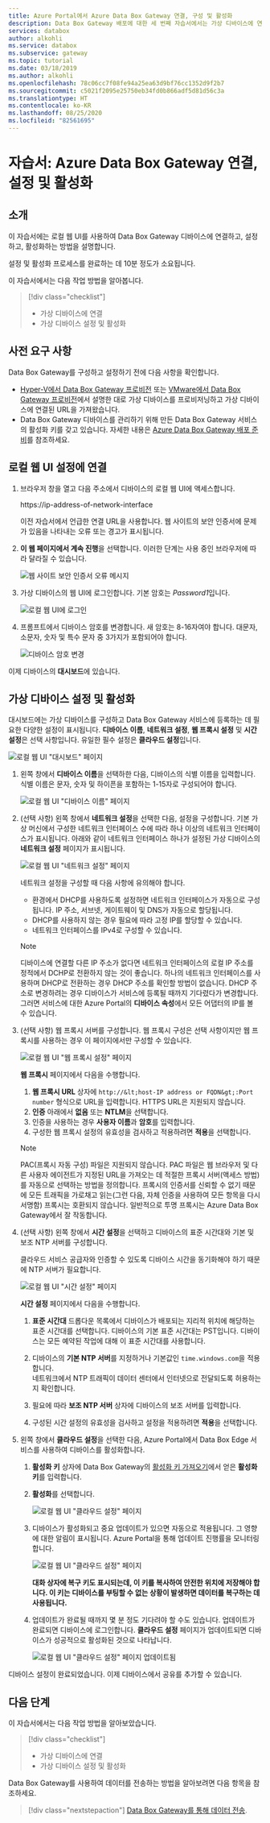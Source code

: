 ```yaml
---
title: Azure Portal에서 Azure Data Box Gateway 연결, 구성 및 활성화
description: Data Box Gateway 배포에 대한 세 번째 자습서에서는 가상 디바이스에 연결하고, 설정하고, 활성화하는 방법을 안내합니다.
services: databox
author: alkohli
ms.service: databox
ms.subservice: gateway
ms.topic: tutorial
ms.date: 03/18/2019
ms.author: alkohli
ms.openlocfilehash: 78c06cc7f08fe94a25ea63d9bf76cc1352d9f2b7
ms.sourcegitcommit: c5021f2095e25750eb34fd0b866adf5d81d56c3a
ms.translationtype: HT
ms.contentlocale: ko-KR
ms.lasthandoff: 08/25/2020
ms.locfileid: "82561695"
---
```

# <a name="tutorial-connect-set-up-activate-azure-data-box-gateway"></a>자습서: Azure Data Box Gateway 연결, 설정 및 활성화

## <a name="introduction"></a>소개

이 자습서에는 로컬 웹 UI를 사용하여 Data Box Gateway 디바이스에 연결하고, 설정하고, 활성화하는 방법을 설명합니다. 

설정 및 활성화 프로세스를 완료하는 데 10분 정도가 소요됩니다. 

이 자습서에서는 다음 작업 방법을 알아봅니다.

> [!div class="checklist"]
> * 가상 디바이스에 연결
> * 가상 디바이스 설정 및 활성화

## <a name="prerequisites"></a>사전 요구 사항

Data Box Gateway를 구성하고 설정하기 전에 다음 사항을 확인합니다.

* [Hyper-V에서 Data Box Gateway 프로비전](data-box-gateway-deploy-provision-hyperv.md) 또는 [VMware에서 Data Box Gateway 프로비전](data-box-gateway-deploy-provision-vmware.md)에서 설명한 대로 가상 디바이스를 프로비저닝하고 가상 디바이스에 연결된 URL을 가져왔습니다.
* Data Box Gateway 디바이스를 관리하기 위해 만든 Data Box Gateway 서비스의 활성화 키를 갖고 있습니다. 자세한 내용은 [Azure Data Box Gateway 배포 준비](data-box-gateway-deploy-prep.md)를 참조하세요.


## <a name="connect-to-the-local-web-ui-setup"></a>로컬 웹 UI 설정에 연결 

1. 브라우저 창을 열고 다음 주소에서 디바이스의 로컬 웹 UI에 액세스합니다.
   
   https:\//ip-address-of-network-interface
   
   이전 자습서에서 언급한 연결 URL을 사용합니다. 웹 사이트의 보안 인증서에 문제가 있음을 나타내는 오류 또는 경고가 표시됩니다.

2. **이 웹 페이지에서 계속 진행**을 선택합니다. 이러한 단계는 사용 중인 브라우저에 따라 달라질 수 있습니다.
   
    ![웹 사이트 보안 인증서 오류 메시지](./media/data-box-gateway-deploy-connect-setup-activate/image2.png)

3. 가상 디바이스의 웹 UI에 로그인합니다. 기본 암호는 *Password1*입니다. 
   
    ![로컬 웹 UI에 로그인](./media/data-box-gateway-deploy-connect-setup-activate/image3.png)

4. 프롬프트에서 디바이스 암호를 변경합니다. 새 암호는 8-16자여야 합니다. 대문자, 소문자, 숫자 및 특수 문자 중 3가지가 포함되어야 합니다.

    ![디바이스 암호 변경](./media/data-box-gateway-deploy-connect-setup-activate/image4.png)

이제 디바이스의 **대시보드**에 있습니다.

## <a name="set-up-and-activate-the-virtual-device"></a>가상 디바이스 설정 및 활성화
 
대시보드에는 가상 디바이스를 구성하고 Data Box Gateway 서비스에 등록하는 데 필요한 다양한 설정이 표시됩니다. **디바이스 이름**, **네트워크 설정**, **웹 프록시 설정** 및 **시간 설정**은 선택 사항입니다. 유일한 필수 설정은 **클라우드 설정**입니다.
   
![로컬 웹 UI "대시보드" 페이지](./media/data-box-gateway-deploy-connect-setup-activate/image5.png)

1. 왼쪽 창에서 **디바이스 이름**을 선택하한 다음, 디바이스의 식별 이름을 입력합니다. 식별 이름은 문자, 숫자 및 하이픈을 포함하는 1-15자로 구성되어야 합니다. 

    ![로컬 웹 UI "디바이스 이름" 페이지](./media/data-box-gateway-deploy-connect-setup-activate/image6.png)

2. (선택 사항) 왼쪽 창에서 **네트워크 설정**을 선택한 다음, 설정을 구성합니다. 기본 가상 머신에서 구성한 네트워크 인터페이스 수에 따라 하나 이상의 네트워크 인터페이스가 표시됩니다. 아래와 같이 네트워크 인터페이스 하나가 설정된 가상 디바이스의 **네트워크 설정** 페이지가 표시됩니다.
    
    ![로컬 웹 UI "네트워크 설정" 페이지](./media/data-box-gateway-deploy-connect-setup-activate/image7.png)
   
    네트워크 설정을 구성할 때 다음 사항에 유의해야 합니다.

    - 환경에서 DHCP를 사용하도록 설정하면 네트워크 인터페이스가 자동으로 구성됩니다. IP 주소, 서브넷, 게이트웨이 및 DNS가 자동으로 할당됩니다.
    - DHCP를 사용하지 않는 경우 필요에 따라 고정 IP를 할당할 수 있습니다.
    - 네트워크 인터페이스를 IPv4로 구성할 수 있습니다.

     >[!NOTE] 
     > 디바이스에 연결할 다른 IP 주소가 없다면 네트워크 인터페이스의 로컬 IP 주소를 정적에서 DCHP로 전환하지 않는 것이 좋습니다. 하나의 네트워크 인터페이스를 사용하며 DHCP로 전환하는 경우 DHCP 주소를 확인할 방법이 없습니다. DHCP 주소로 변경하려는 경우 디바이스가 서비스에 등록될 때까지 기다렸다가 변경합니다. 그러면 서비스에 대한 Azure Portal의 **디바이스 속성**에서 모든 어댑터의 IP를 볼 수 있습니다.

3. (선택 사항) 웹 프록시 서버를 구성합니다. 웹 프록시 구성은 선택 사항이지만 웹 프록시를 사용하는 경우 이 페이지에서만 구성할 수 있습니다.
   
   ![로컬 웹 UI "웹 프록시 설정" 페이지](./media/data-box-gateway-deploy-connect-setup-activate/image8.png)
   
   **웹 프록시** 페이지에서 다음을 수행합니다.
   
   1. **웹 프록시 URL** 상자에 `http://&lt;host-IP address or FQDN&gt;:Port number` 형식으로 URL을 입력합니다. HTTPS URL은 지원되지 않습니다.
   2. **인증** 아래에서 **없음** 또는 **NTLM**을 선택합니다.
   3. 인증을 사용하는 경우 **사용자 이름**과 **암호**를 입력합니다.
   4. 구성한 웹 프록시 설정의 유효성을 검사하고 적용하려면 **적용**을 선택합니다.

   > [!NOTE]
   > PAC(프록시 자동 구성) 파일은 지원되지 않습니다. PAC 파일은 웹 브라우저 및 다른 사용자 에이전트가 지정된 URL을 가져오는 데 적절한 프록시 서버(액세스 방법)를 자동으로 선택하는 방법을 정의합니다.
   > 프록시의 인증서를 신뢰할 수 없기 때문에 모든 트래픽을 가로채고 읽는(그런 다음, 자체 인증을 사용하여 모든 항목을 다시 서명함) 프록시는 호환되지 않습니다.
   > 일반적으로 투명 프록시는 Azure Data Box Gateway에서 잘 작동합니다.

4. (선택 사항) 왼쪽 창에서 **시간 설정**을 선택하고 디바이스의 표준 시간대와 기본 및 보조 NTP 서버를 구성합니다. 

    클라우드 서비스 공급자와 인증할 수 있도록 디바이스 시간을 동기화해야 하기 때문에 NTP 서버가 필요합니다.
    
    ![로컬 웹 UI "시간 설정" 페이지](./media/data-box-gateway-deploy-connect-setup-activate/image9.png)
    
    **시간 설정** 페이지에서 다음을 수행합니다.
    
    1. **표준 시간대** 드롭다운 목록에서 디바이스가 배포되는 지리적 위치에 해당하는 표준 시간대를 선택합니다.
        디바이스의 기본 표준 시간대는 PST입니다. 디바이스는 모든 예약된 작업에 대해 이 표준 시간대를 사용합니다.

    2. 디바이스의 **기본 NTP 서버**를 지정하거나 기본값인 `time.windows.com`을 적용합니다.   
        네트워크에서 NTP 트래픽이 데이터 센터에서 인터넷으로 전달되도록 허용하는지 확인합니다.

    3. 필요에 따라 **보조 NTP 서버** 상자에 디바이스의 보조 서버를 입력합니다.

    4. 구성된 시간 설정의 유효성을 검사하고 설정을 적용하려면 **적용**을 선택합니다.

6. 왼쪽 창에서 **클라우드 설정**을 선택한 다음, Azure Portal에서 Data Box Edge 서비스를 사용하여 디바이스를 활성화합니다.
    
    1. **활성화 키** 상자에 Data Box Gateway의 [활성화 키 가져오기](data-box-gateway-deploy-prep.md#get-the-activation-key)에서 얻은 **활성화 키**를 입력합니다.

    2. **활성화**를 선택합니다.
       
         ![로컬 웹 UI "클라우드 설정" 페이지](./media/data-box-gateway-deploy-connect-setup-activate/image10a.png)
    
    3. 디바이스가 활성화되고 중요 업데이트가 있으면 자동으로 적용됩니다. 그 영향에 대한 알림이 표시됩니다. Azure Portal을 통해 업데이트 진행률을 모니터링합니다.

        ![로컬 웹 UI "클라우드 설정" 페이지](./media/data-box-gateway-deploy-connect-setup-activate/image12.png)
        
        **대화 상자에 복구 키도 표시되는데, 이 키를 복사하여 안전한 위치에 저장해야 합니다. 이 키는 디바이스를 부팅할 수 없는 상황이 발생하면 데이터를 복구하는 데 사용됩니다.**


    4. 업데이트가 완료될 때까지 몇 분 정도 기다려야 할 수도 있습니다. 업데이트가 완료되면 디바이스에 로그인합니다. **클라우드 설정** 페이지가 업데이트되면 디바이스가 성공적으로 활성화된 것으로 나타납니다.

        ![로컬 웹 UI "클라우드 설정" 페이지 업데이트됨](./media/data-box-gateway-deploy-connect-setup-activate/image13.png)

디바이스 설정이 완료되었습니다. 이제 디바이스에서 공유를 추가할 수 있습니다.

## <a name="next-steps"></a>다음 단계

이 자습서에서는 다음 작업 방법을 알아보았습니다.

> [!div class="checklist"]
> * 가상 디바이스에 연결
> * 가상 디바이스 설정 및 활성화

Data Box Gateway를 사용하여 데이터를 전송하는 방법을 알아보려면 다음 항목을 참조하세요.

> [!div class="nextstepaction"]
> [Data Box Gateway를 통해 데이터 전송](./data-box-gateway-deploy-add-shares.md).
